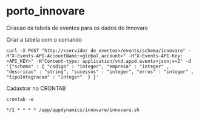 # porto_innovare
Criacao da tabela de eventos para os dados do Innovare

Criar a tabela com o comando

``curl -X POST "http://<servidor de eventos>/events/schema/innovare" -H"X-Events-API-AccountName:<global_account>" -H"X-Events-API-Key:<API_KEY>" -H"Content-type: application/vnd.appd.events+json;v=2" -d '{"schema" : { "codigo" : "integer", "empresa" : "integer" , "descricao" : "string", "sucessos" : "integer", "erros" : "integer" , "tipoIntegracao" : "integer"  } }'``


Cadastrar no CRONTAB 

``crontab -e``

``*/1 * * * * /app/appdynamics/innovare/innovare.sh``